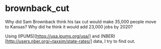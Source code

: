brownback_cut
=============

Why did Sam Brownback think his tax cut would make 35,000 people move to Kansas? Why did he think it would add 23,000 jobs by 2020?

Using (IPUMS)[https://usa.ipums.org/usa/] and (NBER)[http://users.nber.org/~taxsim/state-rates/] data, I try to find out.
